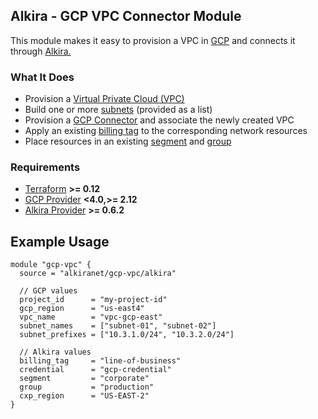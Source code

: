 ## Alkira - GCP VPC Connector Module
This module makes it easy to provision a VPC in [GCP](https://cloud.google.com/) and connects it through [Alkira.](https://alkira.com)

### What It Does
- Provision a [Virtual Private Cloud (VPC)](https://cloud.google.com/vpc)
- Build one or more [subnets](https://cloud.google.com/vpc/docs/using-vpc#subnet-rules) (provided as a list)
- Provision a [GCP Connector](https://registry.terraform.io/providers/alkiranet/alkira/latest/docs/resources/connector_gcp_vpc) and associate the newly created VPC
- Apply an existing [billing tag](https://registry.terraform.io/providers/alkiranet/alkira/latest/docs/data-sources/billing_tag) to the corresponding network resources
- Place resources in an existing [segment](https://registry.terraform.io/providers/alkiranet/alkira/latest/docs/data-sources/segment) and [group](https://registry.terraform.io/providers/alkiranet/alkira/latest/docs/data-sources/group)

### Requirements
- [Terraform](https://www.terraform.io/downloads.html) **>= 0.12**
- [GCP Provider](https://registry.terraform.io/providers/hashicorp/google/latest/docs) **<4.0,>= 2.12**
- [Alkira Provider](https://registry.terraform.io/providers/alkiranet/alkira/latest/docs) **>= 0.6.2**

## Example Usage
```hcl
module "gcp-vpc" {
  source = "alkiranet/gcp-vpc/alkira"

  // GCP values
  project_id      = "my-project-id"
  gcp_region      = "us-east4"
  vpc_name        = "vpc-gcp-east"
  subnet_names    = ["subnet-01", "subnet-02"]
  subnet_prefixes = ["10.3.1.0/24", "10.3.2.0/24"]

  // Alkira values
  billing_tag     = "line-of-business"
  credential      = "gcp-credential"
  segment         = "corporate"
  group           = "production"
  cxp_region      = "US-EAST-2"
}
```